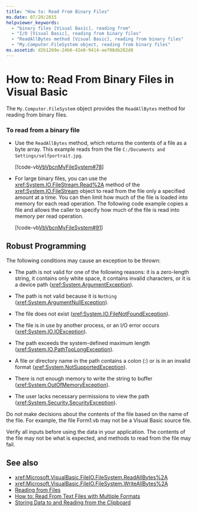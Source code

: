 ```yaml
---
title: "How to: Read From Binary Files"
ms.date: 07/20/2015
helpviewer_keywords: 
  - "binary files [Visual Basic], reading from"
  - "I/O [Visual Basic], reading from binary files"
  - "ReadAllBytes method [Visual Basic], reading from binary files"
  - "My.Computer.FileSystem object, reading from binary files"
ms.assetid: d2b1269e-24b6-42e0-9414-ae708db282d8
---
```

# How to: Read From Binary Files in Visual Basic

The `My.Computer.FileSystem` object provides the `ReadAllBytes` method for reading from binary files.  
  
### To read from a binary file  
  
- Use the `ReadAllBytes` method, which returns the contents of a file as a byte array. This example reads from the file `C:/Documents and Settings/selfportrait.jpg`.  
  
     [!code-vb[VbVbcnMyFileSystem#78](~/samples/snippets/visualbasic/VS_Snippets_VBCSharp/VbVbcnMyFileSystem/VB/Class1.vb#78)]  
  
- For large binary files, you can use the <xref:System.IO.FileStream.Read%2A> method of the <xref:System.IO.FileStream> object to read from the file only a specified amount at a time. You can then limit how much of the file is loaded into memory for each read operation. The following code example copies a file and allows the caller to specify how much of the file is read into memory per read operation.  
  
     [!code-vb[VbVbcnMyFileSystem#91](~/samples/snippets/visualbasic/VS_Snippets_VBCSharp/VbVbcnMyFileSystem/VB/Class1.vb#91)]  
  
## Robust Programming  

 The following conditions may cause an exception to be thrown:  
  
- The path is not valid for one of the following reasons: it is a zero-length string, it contains only white space, it contains invalid characters, or it is a device path (<xref:System.ArgumentException>).  
  
- The path is not valid because it is `Nothing` (<xref:System.ArgumentNullException>).  
  
- The file does not exist (<xref:System.IO.FileNotFoundException>).  
  
- The file is in use by another process, or an I/O error occurs (<xref:System.IO.IOException>).  
  
- The path exceeds the system-defined maximum length (<xref:System.IO.PathTooLongException>).  
  
- A file or directory name in the path contains a colon (:) or is in an invalid format (<xref:System.NotSupportedException>).  
  
- There is not enough memory to write the string to buffer (<xref:System.OutOfMemoryException>).  
  
- The user lacks necessary permissions to view the path (<xref:System.Security.SecurityException>).  
  
 Do not make decisions about the contents of the file based on the name of the file. For example, the file Form1.vb may not be a Visual Basic source file.  
  
 Verify all inputs before using the data in your application. The contents of the file may not be what is expected, and methods to read from the file may fail.  
  
## See also

- <xref:Microsoft.VisualBasic.FileIO.FileSystem.ReadAllBytes%2A>
- <xref:Microsoft.VisualBasic.FileIO.FileSystem.WriteAllBytes%2A>
- [Reading from Files](reading-from-files.md)
- [How to: Read From Text Files with Multiple Formats](how-to-read-from-text-files-with-multiple-formats.md)
- [Storing Data to and Reading from the Clipboard](../computer-resources/storing-data-to-and-reading-from-the-clipboard.md)
